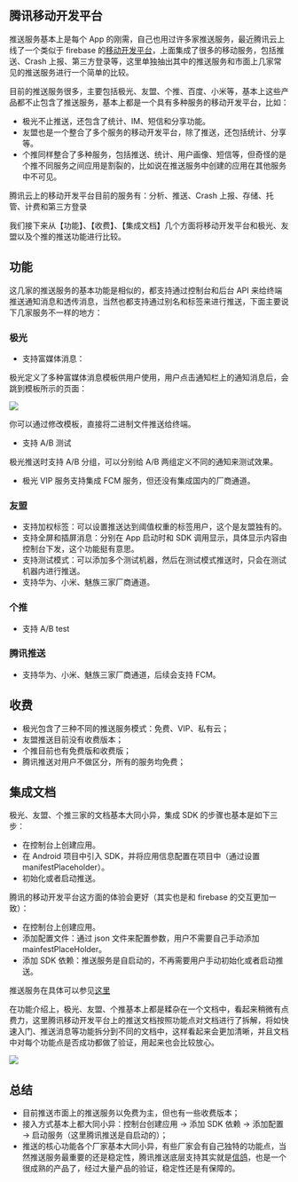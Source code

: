 ## 腾讯移动开发平台

推送服务基本上是每个 App 的刚需，自己也用过许多家推送服务，最近腾讯云上线了一个类似于 firebase 的[移动开发平台](https://cloud.tencent.com/document/product/666)，上面集成了很多的移动服务，包括推送、Crash 上报、第三方登录等，这里单独抽出其中的推送服务和市面上几家常见的推送服务进行一个简单的比较。

目前的推送服务很多，主要包括极光、友盟、个推、百度、小米等，基本上这些产品都不止包含了推送服务，基本上都是一个具有多种服务的移动开发平台，比如：

- 极光不止推送，还包含了统计、IM、短信和分享功能。
- 友盟也是一个整合了多个服务的移动开发平台，除了推送，还包括统计、分享等。
- 个推同样整合了多种服务，包括推送、统计、用户画像、短信等，但奇怪的是个推不同服务之间应用是割裂的，比如说在推送服务中创建的应用在其他服务中不可见。

腾讯云上的移动开发平台目前的服务有：分析、推送、Crash 上报、存储、托管、计费和第三方登录

我们接下来从【功能】、【收费】、【集成文档】几个方面将移动开发平台和极光、友盟以及个推的推送功能进行比较。

## 功能

这几家的推送服务的基本功能是相似的，都支持通过控制台和后台 API 来给终端推送通知消息和透传消息，当然也都支持通过别名和标签来进行推送，下面主要说下几家服务不一样的地方：

### 极光

- 支持富媒体消息：

极光定义了多种富媒体消息模板供用户使用，用户点击通知栏上的通知消息后，会跳到模板所示的页面：

![](https://tacimg-1253960454.cos.ap-guangzhou.myqcloud.com/PR-manuscript/Android/giguang_template_list.png)

你可以通过修改模板，直接将二进制文件推送给终端。

- 支持 A/B 测试

极光推送时支持 A/B 分组，可以分别给 A/B 两组定义不同的通知来测试效果。

- 极光 VIP 服务支持集成 FCM 服务，但还没有集成国内的厂商通道。

### 友盟

- 支持加权标签：可以设置推送达到阈值权重的标签用户，这个是友盟独有的。
- 支持全屏和插屏消息：分别在 App 启动时和 SDK 调用显示，具体显示内容由控制台下发，这个功能挺有意思。
- 支持测试模式：可以添加多个测试机器，然后在测试模式推送时，只会在测试机器内进行推送。
- 支持华为、小米、魅族三家厂商通道。

### 个推

- 支持 A/B test

### 腾讯推送

- 支持华为、小米、魅族三家厂商通道，后续会支持 FCM。


## 收费

- 极光包含了三种不同的推送服务模式：免费、VIP、私有云；
- 友盟推送目前没有收费版本；
- 个推目前也有免费版和收费版；
- 腾讯推送对用户不做区分，所有的服务均免费；


## 集成文档

极光、友盟、个推三家的文档基本大同小异，集成 SDK 的步骤也基本是如下三步：

- 在控制台上创建应用。
- 在 Android 项目中引入 SDK，并将应用信息配置在项目中（通过设置 manifestPlaceholder）。
- 初始化或者启动推送。

腾讯的移动开发平台这方面的体验会更好（其实也是和 firebase 的交互更加一致）：

- 在控制台上创建应用。
- 添加配置文件：通过 json 文件来配置参数，用户不需要自己手动添加 mainfestPlaceHolder。
- 添加 SDK 依赖：推送服务是自启动的，不再需要用户手动初始化或者启动推送。

推送服务在具体可以参见[这里](https://cloud.tencent.com/document/product/666/14323)

在功能介绍上，极光、友盟、个推基本上都是糅杂在一个文档中，看起来稍微有点费力，这里腾讯移动开发平台上的推送文档按照功能点对文档进行了拆解，将如快速入门、推送消息等功能拆分到不同的文档中，这样看起来会更加清晰，并且文档中对每个功能点是否成功都做了验证，用起来也会比较放心。

![](https://tacimg-1253960454.cos.ap-guangzhou.myqcloud.com/PR-manuscript/Android/feature_list.jpg)



## 总结

- 目前推送市面上的推送服务以免费为主，但也有一些收费版本；
- 接入方式基本上都大同小异：控制台创建应用 -> 添加 SDK 依赖 -> 添加配置 -> 启动服务（这里腾讯推送是自启动的）；
- 推送的核心功能各个厂家基本大同小异，有些厂家会有自己独特的功能点，当然推送服务最重要的还是稳定性，腾讯推送底层支持其实就是[信鸽]()，也是一个很成熟的产品了，经过大量产品的验证，稳定性还是有保障的。




